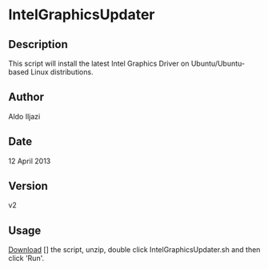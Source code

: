 # IntelGraphicsUpdater

## Description

This script will install the latest Intel Graphics Driver
on Ubuntu/Ubuntu-based Linux distributions.

## Author

Aldo Iljazi

## Date

12 April 2013

## Version

v2

## Usage

[Download] [] the script, unzip,  double click IntelGraphicsUpdater.sh and then click 'Run'.

[Download]: https://github.com/1lj4z1/IntelGraphicsUpdater/archive/master.zip  (IntelGraphicsUpdater.zip)
